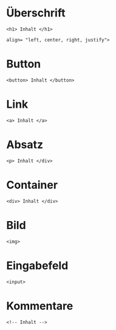 # Überschrift
```
<h1> Inhalt </h1>
```
```
align= "left, center, right, justify">
```
# Button
```
<button> Inhalt </button>
```
# Link
```
<a> Inhalt </a>
```
# Absatz
```
<p> Inhalt </div>
```
# Container
```
<div> Inhalt </div>
```
# Bild
```
<img>
```
# Eingabefeld
```
<input>
```
# Kommentare
```
<!-- Inhalt -->
```
